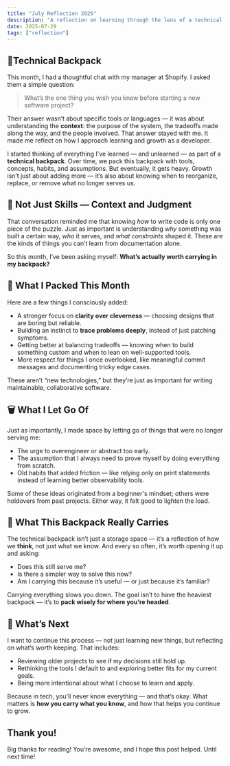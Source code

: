 ```yaml
---
title: "July Reflection 2025"
description: "A reflection on learning through the lens of a technical backpack — what I’ve added, what I’ve let go, and how I’m making space for smarter growth."
date: 2025-07-29
tags: ["reflection"]
---
```


## 🎒Technical Backpack

This month, I had a thoughtful chat with my manager at Shopify. I asked them a simple question:  

> What’s the one thing you wish you knew before starting a new software project?

Their answer wasn’t about specific tools or languages — it was about understanding the **context**: the purpose of the system, the tradeoffs made along the way, and the people involved. That answer stayed with me. It made me reflect on how I approach learning and growth as a developer.

I started thinking of everything I’ve learned — and unlearned — as part of a **technical backpack**. Over time, we pack this backpack with tools, concepts, habits, and assumptions. But eventually, it gets heavy. Growth isn’t just about adding more — it’s also about knowing when to reorganize, replace, or remove what no longer serves us.

## 🧠 Not Just Skills — Context and Judgment

That conversation reminded me that knowing *how* to write code is only one piece of the puzzle. Just as important is understanding *why* something was built a certain way, *who* it serves, and *what constraints* shaped it. These are the kinds of things you can’t learn from documentation alone.

So this month, I’ve been asking myself: **What’s actually worth carrying in my backpack?**

## 🧰 What I Packed This Month

Here are a few things I consciously added:

- A stronger focus on **clarity over cleverness** — choosing designs that are boring but reliable.
- Building an instinct to **trace problems deeply**, instead of just patching symptoms.
- Getting better at balancing tradeoffs — knowing when to build something custom and when to lean on well-supported tools.
- More respect for things I once overlooked, like meaningful commit messages and documenting tricky edge cases.

These aren’t “new technologies,” but they’re just as important for writing maintainable, collaborative software.

## 🗑️ What I Let Go Of

Just as importantly, I made space by letting go of things that were no longer serving me:

- The urge to overengineer or abstract too early.
- The assumption that I always need to prove myself by doing everything from scratch.
- Old habits that added friction — like relying only on print statements instead of learning better observability tools.

Some of these ideas originated from a beginner's mindset; others were holdovers from past projects. Either way, it felt good to lighten the load.

## 🧭 What This Backpack Really Carries

The technical backpack isn’t just a storage space — it’s a reflection of how we **think**, not just what we know. And every so often, it’s worth opening it up and asking:

- Does this still serve me?
- Is there a simpler way to solve this now?
- Am I carrying this because it’s useful — or just because it’s familiar?

Carrying everything slows you down. The goal isn’t to have the heaviest backpack — it’s to **pack wisely for where you’re headed**.

## 🔭 What’s Next

I want to continue this process — not just learning new things, but reflecting on what’s worth keeping. That includes:

- Reviewing older projects to see if my decisions still hold up.
- Rethinking the tools I default to and exploring better fits for my current goals.
- Being more intentional about what I choose to learn and apply.

Because in tech, you’ll never know everything — and that’s okay. What matters is **how you carry what you know**, and how that helps you continue to grow.

## Thank you!
Big thanks for reading! You’re awesome, and I hope this post helped. Until next time!
